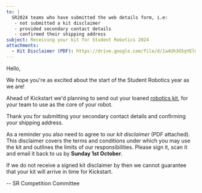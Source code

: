 ```yaml
---
to: |
  SR2024 teams who have submitted the web details form, i.e:
   - not submitted a kit disclaimer
   - provided secondary contact details
   - confirmed their shipping address
subject: Receiving your kit for Student Robotics 2024
attachments:
  - Kit Disclaimer (PDF): https://drive.google.com/file/d/1a4Uh3O5qYElmA_QPztpVyvAByUGf4T3H/view
---
```


Hello,

We hope you're as excited about the start of the Student Robotics year as we
are!

Ahead of Kickstart we'd planning to send out your loaned [robotics kit][kit-docs],
for your team to use as the core of your robot.

Thank you for submitting your secondary contact details and confirming your
shipping address.

As a reminder you also need to agree to our _kit disclaimer_ (PDF attached).
This disclaimer covers the terms and conditions under which you may use the kit
and outlines the limits of our responsibilities. Please sign it, scan it and
email it back to us by **Sunday 1st October**.

If we do not receive a signed kit disclaimer by then we cannot guarantee that
your kit will arrive in time for Kickstart.

-- SR Competition Committee

[kickstart]: https://studentrobotics.org/events/sr2024/virtual-kickstart/
[kit-docs]: https://studentrobotics.org/docs/kit/
